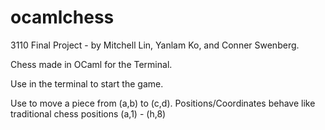 # ocamlchess

3110 Final Project - by Mitchell Lin, Yanlam Ko, and Conner Swenberg.

Chess made in OCaml for the Terminal. 

Use <make play> in the terminal to start the game.
  
Use <move a b c d> to move a piece from (a,b) to (c,d).
Positions/Coordinates behave like traditional chess positions (a,1) - (h,8)
